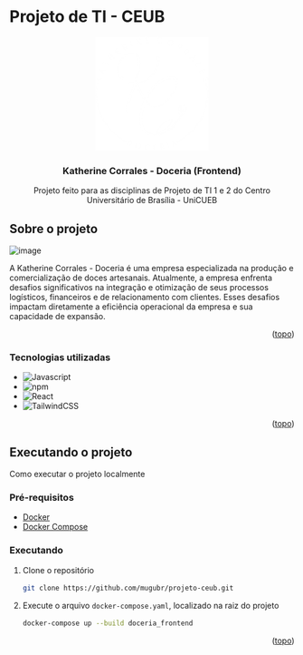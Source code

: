 <a id="readme-top"></a>
# Projeto  de TI - CEUB

<div align="center">
  <a>
    <img src="./src/assets/logo.png" alt="Logo" width="200" height="200">
  </a>

  <h3 align="center">Katherine Corrales - Doceria (Frontend)</h3>

  <p align="center">
    Projeto feito para as disciplinas de Projeto de TI 1 e 2 do Centro Universitário de Brasília - UniCUEB
</div>




## Sobre o projeto

![image](https://github.com/user-attachments/assets/ba4503d3-4055-4ffd-a080-1f5115339158)


A Katherine Corrales - Doceria é uma empresa especializada na produção e comercialização de doces artesanais. Atualmente, a empresa enfrenta desafios significativos na integração e otimização de seus processos logísticos, financeiros e de relacionamento com clientes. Esses desafios impactam diretamente a eficiência operacional da empresa e sua capacidade de expansão.

<p align="right">(<a href="#readme-top">topo</a>)</p>



### Tecnologias utilizadas

* <img src="https://cdn.jsdelivr.net/gh/devicons/devicon@latest/icons/javascript/javascript-original.svg" width="50" height="50" alt="Javascript"/>
* <img src="https://cdn.jsdelivr.net/gh/devicons/devicon@latest/icons/npm/npm-original-wordmark.svg" width="50" height="50" alt="npm"/>        
* <img src="https://cdn.jsdelivr.net/gh/devicons/devicon@latest/icons/react/react-original-wordmark.svg" width="50" height="50" alt="React"/>
* <img src="https://cdn.jsdelivr.net/gh/devicons/devicon@latest/icons/tailwindcss/tailwindcss-original-wordmark.svg" width="50" height="50" alt="TailwindCSS" />

<p align="right">(<a href="#readme-top">topo</a>)</p>



## Executando o projeto

Como executar o projeto localmente

### Pré-requisitos

* [Docker](https://www.docker.com/)
* [Docker Compose](https://docs.docker.com/compose/)

### Executando

1. Clone o repositório
   ```sh
   git clone https://github.com/mugubr/projeto-ceub.git
   ```

2. Execute o arquivo ```docker-compose.yaml```, localizado na raiz do projeto
   ```sh
   docker-compose up --build doceria_frontend
   ```


<p align="right">(<a href="#readme-top">topo</a>)</p>

